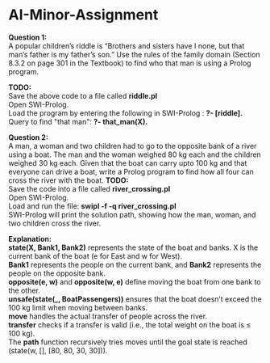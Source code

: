 # AI-Minor-Assignment
   
**Question 1:**   
A popular children’s riddle is “Brothers and sisters have I none, but that man’s father is
my father’s son.” Use the rules of the family domain (Section 8.3.2 on page 301 in the
Textbook) to find who that man is using a Prolog program.
   
**TODO:**    
Save the above code to a file called **riddle.pl**    
Open SWI-Prolog.    
Load the program by entering the following in SWI-Prolog : **?- [riddle].**    
Query to find "that man": **?- that_man(X).**   
    
   
**Question 2:**    
A man, a woman and two children had to go to the opposite bank of a river using a boat.
The man and the woman weighed 80 kg each and the children weighed 30 kg each.
Given that the boat can carry upto 100 kg and that everyone can drive a boat, write a
Prolog program to find how all four can cross the river with the boat.
**TODO:**    
Save the code into a file called **river_crossing.pl**  
Open SWI-Prolog.   
Load and run the file:  **swipl -f -q river_crossing.pl**     
SWI-Prolog will print the solution path, showing how the man, woman, and two children cross the river.

**Explanation:**    
**state(X, Bank1, Bank2)** represents the state of the boat and banks. X is the current bank of the boat (e for East and w for West).     
**Bank1** represents the people on the current bank, and **Bank2** represents the people on the opposite bank.    
**opposite(e, w)** and **opposite(w, e)** define moving the boat from one bank to the other.    
**unsafe(state(_, BoatPassengers))** ensures that the boat doesn’t exceed the 100 kg limit when moving between banks.   
**move** handles the actual transfer of people across the river.   
**transfer** checks if a transfer is valid (i.e., the total weight on the boat is ≤ 100 kg).   
The **path** function recursively tries moves until the goal state is reached (state(w, [], [80, 80, 30, 30])).      
